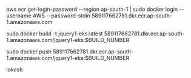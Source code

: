 aws ecr get-login-password --region ap-south-1 | sudo docker login --username AWS --password-stdin 589117662781.dkr.ecr.ap-south-1.amazonaws.com

sudo docker build -t jquery1-eks:latest 589117662781.dkr.ecr.ap-south-1.amazonaws.com/jquery1-eks:$BUILD_NUMBER

sudo docker push 589117662781.dkr.ecr.ap-south-1.amazonaws.com/jquery1-eks:$BUILD_NUMBER

lokesh